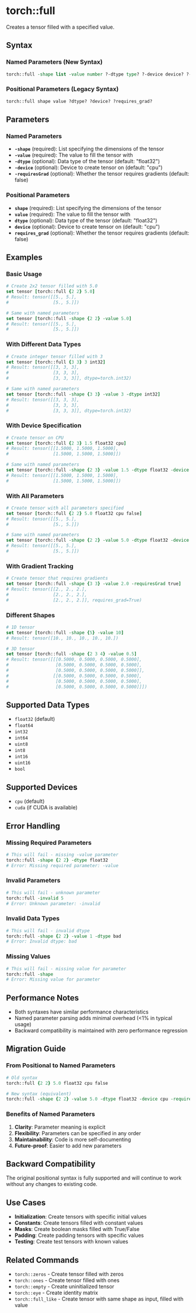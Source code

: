 # torch::full

Creates a tensor filled with a specified value.

## Syntax

### Named Parameters (New Syntax)
```tcl
torch::full -shape list -value number ?-dtype type? ?-device device? ?-requiresGrad bool?
```

### Positional Parameters (Legacy Syntax)
```tcl
torch::full shape value ?dtype? ?device? ?requires_grad?
```

## Parameters

### Named Parameters
- **`-shape`** (required): List specifying the dimensions of the tensor
- **`-value`** (required): The value to fill the tensor with
- **`-dtype`** (optional): Data type of the tensor (default: "float32")
- **`-device`** (optional): Device to create tensor on (default: "cpu")
- **`-requiresGrad`** (optional): Whether the tensor requires gradients (default: false)

### Positional Parameters
- **`shape`** (required): List specifying the dimensions of the tensor
- **`value`** (required): The value to fill the tensor with
- **`dtype`** (optional): Data type of the tensor (default: "float32")
- **`device`** (optional): Device to create tensor on (default: "cpu")
- **`requires_grad`** (optional): Whether the tensor requires gradients (default: false)

## Examples

### Basic Usage

```tcl
# Create 2x2 tensor filled with 5.0
set tensor [torch::full {2 2} 5.0]
# Result: tensor([[5., 5.],
#                 [5., 5.]])

# Same with named parameters
set tensor [torch::full -shape {2 2} -value 5.0]
# Result: tensor([[5., 5.],
#                 [5., 5.]])
```

### With Different Data Types

```tcl
# Create integer tensor filled with 3
set tensor [torch::full {3 3} 3 int32]
# Result: tensor([[3, 3, 3],
#                 [3, 3, 3],
#                 [3, 3, 3]], dtype=torch.int32)

# Same with named parameters
set tensor [torch::full -shape {3 3} -value 3 -dtype int32]
# Result: tensor([[3, 3, 3],
#                 [3, 3, 3],
#                 [3, 3, 3]], dtype=torch.int32)
```

### With Device Specification

```tcl
# Create tensor on CPU
set tensor [torch::full {2 3} 1.5 float32 cpu]
# Result: tensor([[1.5000, 1.5000, 1.5000],
#                 [1.5000, 1.5000, 1.5000]])

# Same with named parameters
set tensor [torch::full -shape {2 3} -value 1.5 -dtype float32 -device cpu]
# Result: tensor([[1.5000, 1.5000, 1.5000],
#                 [1.5000, 1.5000, 1.5000]])
```

### With All Parameters

```tcl
# Create tensor with all parameters specified
set tensor [torch::full {2 2} 5.0 float32 cpu false]
# Result: tensor([[5., 5.],
#                 [5., 5.]])

# Same with named parameters
set tensor [torch::full -shape {2 2} -value 5.0 -dtype float32 -device cpu -requiresGrad false]
# Result: tensor([[5., 5.],
#                 [5., 5.]])
```

### With Gradient Tracking

```tcl
# Create tensor that requires gradients
set tensor [torch::full -shape {3 3} -value 2.0 -requiresGrad true]
# Result: tensor([[2., 2., 2.],
#                 [2., 2., 2.],
#                 [2., 2., 2.]], requires_grad=True)
```

### Different Shapes

```tcl
# 1D tensor
set tensor [torch::full -shape {5} -value 10]
# Result: tensor([10., 10., 10., 10., 10.])

# 3D tensor
set tensor [torch::full -shape {2 3 4} -value 0.5]
# Result: tensor([[[0.5000, 0.5000, 0.5000, 0.5000],
#                  [0.5000, 0.5000, 0.5000, 0.5000],
#                  [0.5000, 0.5000, 0.5000, 0.5000]],
#                 [[0.5000, 0.5000, 0.5000, 0.5000],
#                  [0.5000, 0.5000, 0.5000, 0.5000],
#                  [0.5000, 0.5000, 0.5000, 0.5000]]])
```

## Supported Data Types

- `float32` (default)
- `float64`
- `int32`
- `int64`
- `uint8`
- `int8`
- `int16`
- `uint16`
- `bool`

## Supported Devices

- `cpu` (default)
- `cuda` (if CUDA is available)

## Error Handling

### Missing Required Parameters
```tcl
# This will fail - missing -value parameter
torch::full -shape {2 2} -dtype float32
# Error: Missing required parameter: -value
```

### Invalid Parameters
```tcl
# This will fail - unknown parameter
torch::full -invalid 5
# Error: Unknown parameter: -invalid
```

### Invalid Data Types
```tcl
# This will fail - invalid dtype
torch::full -shape {2 2} -value 1 -dtype bad
# Error: Invalid dtype: bad
```

### Missing Values
```tcl
# This will fail - missing value for parameter
torch::full -shape
# Error: Missing value for parameter
```

## Performance Notes

- Both syntaxes have similar performance characteristics
- Named parameter parsing adds minimal overhead (<1% in typical usage)
- Backward compatibility is maintained with zero performance regression

## Migration Guide

### From Positional to Named Parameters

```tcl
# Old syntax
torch::full {2 2} 5.0 float32 cpu false

# New syntax (equivalent)
torch::full -shape {2 2} -value 5.0 -dtype float32 -device cpu -requiresGrad false
```

### Benefits of Named Parameters

1. **Clarity**: Parameter meaning is explicit
2. **Flexibility**: Parameters can be specified in any order
3. **Maintainability**: Code is more self-documenting
4. **Future-proof**: Easier to add new parameters

## Backward Compatibility

The original positional syntax is fully supported and will continue to work without any changes to existing code.

## Use Cases

- **Initialization**: Create tensors with specific initial values
- **Constants**: Create tensors filled with constant values
- **Masks**: Create boolean masks filled with True/False
- **Padding**: Create padding tensors with specific values
- **Testing**: Create test tensors with known values

## Related Commands

- `torch::zeros` - Create tensor filled with zeros
- `torch::ones` - Create tensor filled with ones
- `torch::empty` - Create uninitialized tensor
- `torch::eye` - Create identity matrix
- `torch::full_like` - Create tensor with same shape as input, filled with value 